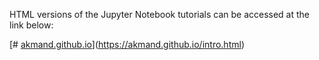 HTML versions of the Jupyter Notebook tutorials can be accessed at the link below:

[# [akmand.github.io](https://akmand.github.io/intro.html)](https://akmand.github.io/intro.html)
